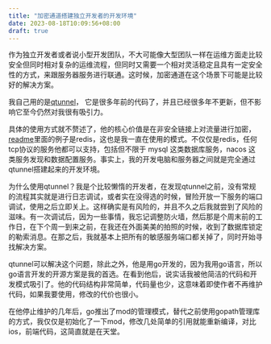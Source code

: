 ```yaml
---
title: "加密通道搭建独立开发者的开发环境"
date: 2023-08-18T10:09:56+08:00
draft: true
---
```


作为独立开发者或者说小型开发团队，不大可能像大型团队一样在运维方面走比较安全但同时相对复杂的运维流程，但同时又需要一个相对灵活稳定且具有一定安全性的方式，来跟服务器服务进行联通。这时候，加密通道在这个场景下可能是比较好的解决方案。

<!--more--> 

我自己用的是[qtunnel](https://github.com/getqujing/qtunnel.git)， 它是很多年前的代码了，并且已经很多年不更新，但不影响它至今仍然对我很有吸引力。

具体的使用方式就不赘述了，他的核心价值是在非安全链接上对流量进行加密，[readme](https://github.com/getqujing/qtunnel#qtunnel)里面的例子是redis，这也是我一直在使用的模式。不仅仅是redis，任何tcp协议的服务他都可以支持，包括但不限于 mysql 这类数据库服务，nacos 这类服务发现和数据配置服务。事实上，我的开发电脑和服务器之间就是完全通过qtunnel搭建起来的开发环境。

为什么使用qtunnel？我是个比较懒惰的开发者，在发现qtunnel之前，没有常规的流程其实就是进行日志调试，或者实在没得选的时候，冒险开放一下服务的端口调试，使用之后立即关上。这样确实是有风险的，并且不久之后我就尝到了风险的滋味。有一次调试后，因为一些事情，我忘记调整防火墙，然后那是个周末前的工作日，在下个周一到来之前，在我还在外面美美的拍照的时候，收到了数据库锁定的勒索消息。在那之后，我就基本上把所有的敏感服务端口都关掉了，同时开始寻找解决方案。

qtunnel可以解决这个问题，除此之外，他是用go开发的，因为我用go语言，所以go语言开发的开源方案是我的首选。在看到他后，说实话我被他简洁的代码和开发模式吸引了。他的代码结构非常简单，代码量也少，这意味着即使作者不再维护代码，如果我要使用，修改的代价也很小。

在他停止维护的几年后，go推出了mod的管理模式，替代之前使用gopath管理库的方式，我仅仅是初始化了一下mod，修改几处简单的引用就能重新编译，对比ios，前端代码，这简直就是在天堂。



